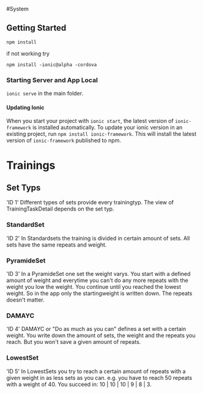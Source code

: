 #System
## Getting Started

`npm install`

if not working try

`npm install -ionic@alpha -cordova`

### Starting Server and App Local

`ionic serve` in the main folder.


#### Updating Ionic
When you start your project with `ionic start`, the latest version of `ionic-framework` is installed automatically. To update your ionic version in an existing project, run `npm install ionic-framework`. This will install the latest version of `ionic-framework` published to npm.


# Trainings

## Set Typs
'ID 1'
Different types of sets provide every trainingtyp. The view of TrainingTaskDetail depends on the set typ.

### StandardSet
'ID 2'
In Standardsets the training is divided in certain amount of sets. All sets have the same repeats and weight.

### PyramideSet
'ID 3'
In a PyramideSet one set the weight varys. You start with a defined amount of weight and everytime you can't do any more repeats with the weight you low the weight. You continue until you reached the lowest weight. So in the app only the startingweight is written down. The repeats doesn't matter.

### DAMAYC
'ID 4'
DAMAYC or "Do as much as you can" defines a set with a certain weight. You write down the amount of sets, the weight and the repeats you reach. But you won't save a given amount of repeats.

### LowestSet
'ID 5'
In LowestSets you try to reach a certain amount of repeats with a given weight in as less sets as you can. e.g. you have to reach 50 repeats with a weight of 40. You succeed in: 10 | 10 | 10 | 9 | 8 | 3.
